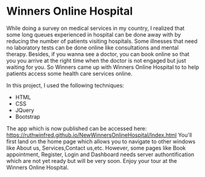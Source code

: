 # Winners Online Hospital
While doing a survey on medical services in my country, I realized that some long queues experienced in hospital can be done away with by reducing the number of patients visiting hospitals. Some illnesses that need no laboratory tests can be done online like consultations and mental therapy. Besides, if you wanna see a doctor, you can book online so that you you arrive at the right time when the doctor is not engaged but just waiting for you. So Winners came up with Winners Online Hospital to to help patients access some health care services online.

In this project, I used the following techniques:

* HTML
* CSS
* JQuery
* Bootstrap

The app which is now published can be accessed here: https://ruthwinfred.github.io/NewWinnersOnlineHospital/Index.html
You'll first land on the home page which allows you to navigate to other windows like About us, Services,Contact us,etc. However, some pages like Book appointment, Register, Login and Dashboard needs server authontification which are not yet ready but will be very soon. Enjoy your tour at the Winners Online Hospital. 


